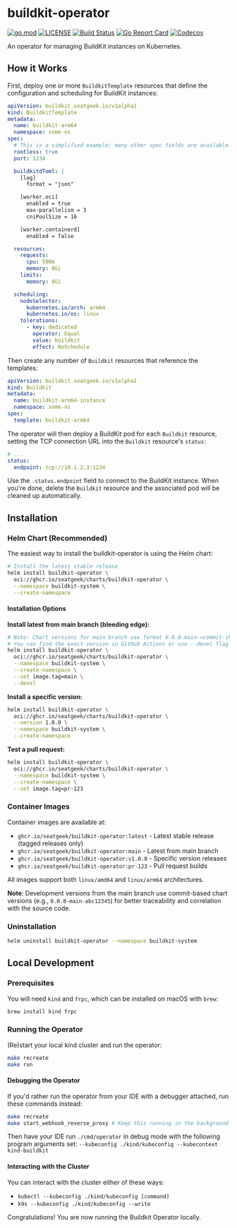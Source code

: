 # buildkit-operator

[![go.mod](https://img.shields.io/github/go-mod/go-version/seatgeek/buildkit-operator?style=flat-square)](go.mod)
[![LICENSE](https://img.shields.io/github/license/seatgeek/buildkit-operator?style=flat-square)](LICENSE)
[![Build Status](https://img.shields.io/github/actions/workflow/status/seatgeek/buildkit-operator/ci.yml?branch=main&style=flat-square)](https://github.com/seatgeek/buildkit-operator/actions?query=workflow%3Aci+branch%3Amain)
[![Go Report Card](https://goreportcard.com/badge/github.com/seatgeek/buildkit-operator?style=flat-square)](https://goreportcard.com/report/github.com/seatgeek/buildkit-operator)
[![Codecov](https://img.shields.io/codecov/c/github/seatgeek/buildkit-operator?style=flat-square)](https://codecov.io/gh/seatgeek/buildkit-operator)

An operator for managing BuildKit instances on Kubernetes.

## How it Works

First, deploy one or more `BuildkitTemplate` resources that define the configuration and scheduling for BuildKit instances:

```yaml
apiVersion: buildkit.seatgeek.io/v1alpha1
kind: BuildkitTemplate
metadata:
  name: buildkit-arm64
  namespace: some-ns
spec:
  # This is a simplified example; many other spec fields are available.
  rootless: true
  port: 1234

  buildkitdToml: |
    [log]
      format = "json"

    [worker.oci]
      enabled = true
      max-parallelism = 3
      cniPoolSize = 16

    [worker.containerd]
      enabled = false

  resources:
    requests:
      cpu: 500m
      memory: 8Gi
    limits:
      memory: 8Gi

  scheduling:
    nodeSelector:
      kubernetes.io/arch: arm64
      kubernetes.io/os: linux
    tolerations:
      - key: dedicated
        operator: Equal
        value: buildkit
        effect: NoSchedule
```

Then create any number of `Buildkit` resources that reference the templates:

```yaml
apiVersion: buildkit.seatgeek.io/v1alpha1
kind: Buildkit
metadata:
  name: buildkit-arm64-instance
  namespace: some-ns
spec:
  template: buildkit-arm64
```

The operator will then deploy a BuildKit pod for each `Buildkit` resource, setting the TCP connection URL into the `Buildkit` resource's `status`:

```yaml
# ...
status:
  endpoint: tcp://10.1.2.3:1234
```

Use the `.status.endpoint` field to connect to the BuildKit instance. When you're done, delete the `Buildkit` resource and the associated pod will be cleaned up automatically.

## Installation

### Helm Chart (Recommended)

The easiest way to install the buildkit-operator is using the Helm chart:

```bash
# Install the latest stable release
helm install buildkit-operator \
  oci://ghcr.io/seatgeek/charts/buildkit-operator \
  --namespace buildkit-system \
  --create-namespace
```

#### Installation Options

**Install latest from main branch (bleeding edge):**
```bash
# Note: Chart versions for main branch use format 0.0.0-main-<commit-sha>
# You can find the exact version in GitHub Actions or use --devel flag
helm install buildkit-operator \
  oci://ghcr.io/seatgeek/charts/buildkit-operator \
  --namespace buildkit-system \
  --create-namespace \
  --set image.tag=main \
  --devel
```

**Install a specific version:**
```bash
helm install buildkit-operator \
  oci://ghcr.io/seatgeek/charts/buildkit-operator \
  --version 1.0.0 \
  --namespace buildkit-system \
  --create-namespace
```

**Test a pull request:**
```bash
helm install buildkit-operator \
  oci://ghcr.io/seatgeek/charts/buildkit-operator \
  --namespace buildkit-system \
  --create-namespace \
  --set image.tag=pr-123
```

### Container Images

Container images are available at:
- `ghcr.io/seatgeek/buildkit-operator:latest` - Latest stable release (tagged releases only)
- `ghcr.io/seatgeek/buildkit-operator:main` - Latest from main branch
- `ghcr.io/seatgeek/buildkit-operator:v1.0.0` - Specific version releases
- `ghcr.io/seatgeek/buildkit-operator:pr-123` - Pull request builds

All images support both `linux/amd64` and `linux/arm64` architectures.

**Note**: Development versions from the main branch use commit-based chart versions (e.g., `0.0.0-main-abc12345`) for better traceability and correlation with the source code.

### Uninstallation

```bash
helm uninstall buildkit-operator --namespace buildkit-system
```

## Local Development

### Prerequisites

You will need `kind` and `frpc`, which can be installed on macOS with `brew`:

```bash
brew install kind frpc
```

### Running the Operator

(Re)start your local kind cluster and run the operator:

```bash
make recreate
make run
```

#### Debugging the Operator

If you'd rather run the operator from your IDE with a debugger attached, run these commands instead:

```bash
make recreate
make start_webhook_reverse_proxy # Keep this running in the background until you're done debugging
```

Then have your IDE run `./cmd/operator` in debug mode with the following program arguments set: `--kubeconfig ./kind/kubeconfig --kubecontext kind-buildkit`

#### Interacting with the Cluster

You can interact with the cluster either of these ways:

- `kubectl --kubeconfig ./kind/kubeconfig [command]`
- `k9s --kubeconfig ./kind/kubeconfig --write`

Congratulations! You are now running the Buildkit Operator locally.
